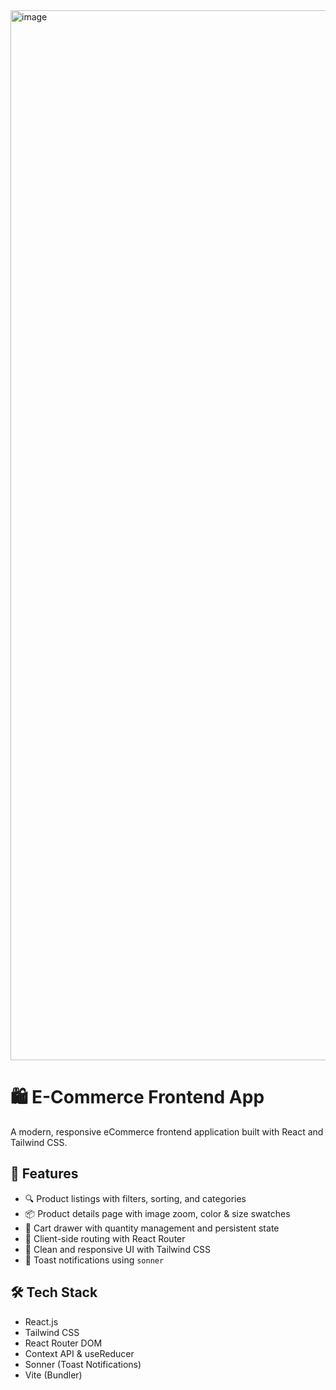 <img width="1680" alt="image" src="https://github.com/user-attachments/assets/4e2d540a-85d9-4a45-9cce-acd5dd8eeb24" />

# 🛍️ E-Commerce Frontend App

A modern, responsive eCommerce frontend application built with React and Tailwind CSS.

## 🚀 Features

- 🔍 Product listings with filters, sorting, and categories
- 📦 Product details page with image zoom, color & size swatches
- 🛒 Cart drawer with quantity management and persistent state
- 🧭 Client-side routing with React Router
- 🎨 Clean and responsive UI with Tailwind CSS
- 🔔 Toast notifications using `sonner`

## 🛠️ Tech Stack

- React.js
- Tailwind CSS
- React Router DOM
- Context API & useReducer
- Sonner (Toast Notifications)
- Vite (Bundler)



